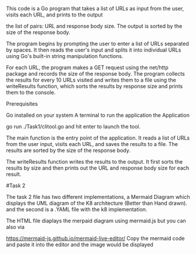  This code is a Go program that takes a list of URLs as input from the user, visits each URL, and prints to the output 
 
 
 the list of pairs: URL and response body size. The output is sorted by the size of the response body.

The program begins by prompting the user to enter a list of URLs separated by spaces. It then reads the user's input and splits it into individual URLs using Go's built-in string manipulation functions.

For each URL, the program makes a GET request using the net/http package and records the size of the response body. The program collects the results for every 10 URLs visited and writes them to a file using the writeResults function, which sorts the results by response size and prints them to the console.


Prerequisites

Go installed on your system
A terminal to run the application
 the Application

go run ./Task1/clitool.go and hit enter to launch the tool.

The main function is the entry point of the application. It reads a list of URLs from the user input, visits each URL, and saves the results to a file. The results are sorted by the size of the response body.

The writeResults function writes the results to the output. It first sorts the results by size and then prints out the URL and response body size for each result.

#Task 2

The task 2 file has two different implementations, a Mermaid Diagram which displays the UML diagram of the K8 architecture (Better than Hand drawn). and the second is a .YAML file with the k8 implementation.

The HTML file diaplays the merpaid diagram using mermaid.js but you can also via

https://mermaid-js.github.io/mermaid-live-editor/ Copy the mermaid code and paste it into the editor and the image would be displayed
